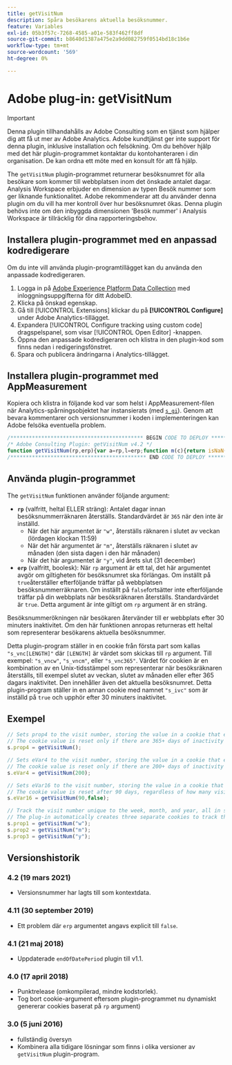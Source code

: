 ```yaml
---
title: getVisitNum
description: Spåra besökarens aktuella besöksnummer.
feature: Variables
exl-id: 05b3f57c-7268-4585-a01e-583f462ff8df
source-git-commit: b8640d1387a475e2a9dd082759f0514bd18c1b6e
workflow-type: tm+mt
source-wordcount: '569'
ht-degree: 0%

---
```


# Adobe plug-in: getVisitNum

>[!IMPORTANT]
>
>Denna plugin tillhandahålls av Adobe Consulting som en tjänst som hjälper dig att få ut mer av Adobe Analytics. Adobe kundtjänst ger inte support för denna plugin, inklusive installation och felsökning. Om du behöver hjälp med det här plugin-programmet kontaktar du kontohanteraren i din organisation. De kan ordna ett möte med en konsult för att få hjälp.

The `getVisitNum` plugin-programmet returnerar besöksnumret för alla besökare som kommer till webbplatsen inom det önskade antalet dagar. Analysis Workspace erbjuder en dimension av typen Besök nummer som ger liknande funktionalitet. Adobe rekommenderar att du använder denna plugin om du vill ha mer kontroll över hur besöksnumret ökas. Denna plugin behövs inte om den inbyggda dimensionen &#39;Besök nummer&#39; i Analysis Workspace är tillräcklig för dina rapporteringsbehov.

<!--## Install the plug-in using the Web SDK or the Adobe Analytics extension

Adobe offers an extension that allows you to use most commonly-used plug-ins.

1. Log in to [Adobe Experience Platform Data Collection](https://experience.adobe.com/data-collection) using your AdobeID credentials.
1. Click the desired tag property.
1. Go to the [!UICONTROL Extensions] tab, then click on the [!UICONTROL Catalog] button
1. Install and publish the [!UICONTROL Common Analytics Plugins] extension
1. If you haven't already, create a rule labeled "Initialize Plug-ins" with the following configuration:
    * Condition: None
    * Event: Core – Library Loaded (Page Top)
1. Add an action to the above rule with the following configuration:
    * Extension: Common Analytics Plugins
    * Action Type: Initialize getVisitNum
1. Save and publish the changes to the rule.-->

## Installera plugin-programmet med en anpassad kodredigerare

Om du inte vill använda plugin-programtillägget kan du använda den anpassade kodredigeraren.

1. Logga in på [Adobe Experience Platform Data Collection](https://experience.adobe.com/data-collection) med inloggningsuppgifterna för ditt AdobeID.
1. Klicka på önskad egenskap.
1. Gå till [!UICONTROL Extensions] klickar du på **[!UICONTROL Configure]** under Adobe Analytics-tillägget.
1. Expandera [!UICONTROL Configure tracking using custom code] dragspelspanel, som visar [!UICONTROL Open Editor] -knappen.
1. Öppna den anpassade kodredigeraren och klistra in den plugin-kod som finns nedan i redigeringsfönstret.
1. Spara och publicera ändringarna i Analytics-tillägget.

## Installera plugin-programmet med AppMeasurement

Kopiera och klistra in följande kod var som helst i AppMeasurement-filen när Analytics-spårningsobjektet har instansierats (med [`s_gi`](../functions/s-gi.md)). Genom att bevara kommentarer och versionsnummer i koden i implementeringen kan Adobe felsöka eventuella problem.

```js
/******************************************* BEGIN CODE TO DEPLOY *******************************************/
/* Adobe Consulting Plugin: getVisitNum v4.2 */
function getVisitNum(rp,erp){var a=rp,l=erp;function m(c){return isNaN(c)?!1:(parseFloat(c)|0)===parseFloat(c)}function n(c){var b=new Date,e=isNaN(c)?0:Math.floor(c);b.setHours(23);b.setMinutes(59);b.setSeconds(59);"w"===c&&(e=6-b.getDay());if("m"===c){e=b.getMonth()+1;var a=b.getFullYear();e=(new Date(a?a:1970,e?e:1,0)).getDate()-b.getDate()}b.setDate(b.getDate()+e);"y"===c&&(b.setMonth(11),b.setDate(31));return b}if("-v"===a)return{plugin:"getVisitNum",version:"4.2"};var f=function(){if("undefined"!==typeof window.s_c_il)for(var c=0,b;c<window.s_c_il.length;c++)if(b=window.s_c_il[c],b._c&&"s_c"===b._c)return b}();"undefined"!==typeof f&&(f.contextData.getVisitNum="4.2");window.cookieWrite=window.cookieWrite||function(c,b,e){if("string"===typeof c){var a=window.location.hostname,d=window.location.hostname.split(".").length-1;if(a&&!/^[0-9.]+$/.test(a)){d=2<d?d:2;var h=a.lastIndexOf(".");if(0<=h){for(;0<=h&&1<d;)h=a.lastIndexOf(".",h-1),d--;h=0<h?a.substring(h):a}}g=h;b="undefined"!==typeof b?""+b:"";if(e||""===b)if(""===b&&(e=-60),"number"===typeof e){var f=new Date;f.setTime(f.getTime()+6E4*e)}else f=e;return c&&(document.cookie=encodeURIComponent(c)+"="+encodeURIComponent(b)+"; path=/;"+(e?" expires="+f.toUTCString()+";":"")+(g?" domain="+g+";":""),"undefined"!==typeof window.cookieRead)?window.cookieRead(c)===b:!1}};window.cookieRead=window.cookieRead||function(c){if("string"===typeof c)c=encodeURIComponent(c);else return"";var b=" "+document.cookie,a=b.indexOf(" "+c+"="),d=0>a?a:b.indexOf(";",a);return(c=0>a?"":decodeURIComponent(b.substring(a+2+c.length,0>d?b.length:d)))?c:""};a=a?a:365;l="undefined"!==typeof l?!!l:m(a)?!0:!1;var p=(new Date).getTime();f=n(a);if(window.cookieRead("s_vnc"+a))var d=window.cookieRead("s_vnc"+a).split("&vn="),k=d[1];if(window.cookieRead("s_ivc"))return k?(window.cookieWrite("s_ivc",!0,30),k):"unknown visit number";if("undefined"!==typeof k)return k++,d=l&&m(a)?p+864E5*a:d[0],f.setTime(d),window.cookieWrite("s_vnc"+a,d+"&vn="+k,f),window.cookieWrite("s_ivc",!0,30),k;d=m(a)?p+864E5*a:n(a).getTime();window.cookieWrite("s_vnc"+a,d+"&vn=1",f);window.cookieWrite("s_ivc",!0,30);return"1"};
/******************************************** END CODE TO DEPLOY ********************************************/
```

## Använda plugin-programmet

The `getVisitNum` funktionen använder följande argument:

* **`rp`** (valfritt, heltal ELLER sträng): Antalet dagar innan besöksnummerräknaren återställs.  Standardvärdet är `365` när den inte är inställd.
   * När det här argumentet är `"w"`, återställs räknaren i slutet av veckan (lördagen klockan 11:59)
   * När det här argumentet är `"m"`, återställs räknaren i slutet av månaden (den sista dagen i den här månaden)
   * När det här argumentet är `"y"`, vid årets slut (31 december)
* **`erp`** (valfritt, boolesk): När `rp` argument är ett tal, det här argumentet avgör om giltigheten för besöksnumret ska förlängas. Om inställt på `true`återställer efterföljande träffar på webbplatsen besöksnummerräknaren. Om inställt på `false`fortsätter inte efterföljande träffar på din webbplats när besöksräknaren återställs. Standardvärdet är `true`. Detta argument är inte giltigt om `rp` argument är en sträng.

Besöksnummerökningen när besökaren återvänder till er webbplats efter 30 minuters inaktivitet. Om den här funktionen anropas returneras ett heltal som representerar besökarens aktuella besöksnummer.

Detta plugin-program ställer in en cookie från första part som kallas `"s_vnc[LENGTH]"` där `[LENGTH]` är värdet som skickas till `rp` argument. Till exempel: `"s_vncw"`, `"s_vncm"`, eller `"s_vnc365"`. Värdet för cookien är en kombination av en Unix-tidsstämpel som representerar när besöksräknaren återställs, till exempel slutet av veckan, slutet av månaden eller efter 365 dagars inaktivitet. Den innehåller även det aktuella besöksnumret. Detta plugin-program ställer in en annan cookie med namnet `"s_ivc"` som är inställd på `true` och upphör efter 30 minuters inaktivitet.

## Exempel

```js
// Sets prop4 to the visit number, storing the value in a cookie that expires in 365 days
// The cookie value is reset only if there are 365+ days of inactivity or the visitor clears their cookies.
s.prop4 = getVisitNum();

// Sets eVar4 to the visit number, storing the value in a cookie that expires in 200 days
// The cookie value is reset only if there are 200+ days of inactivity or the visitor clears their cookies.
s.eVar4 = getVisitNum(200);

// Sets eVar16 to the visit number, storing the value in a cookie that expires in 90 days.
// The cookie value is reset after 90 days, regardless of how many visits that happen in those 90 days.
s.eVar16 = getVisitNum(90,false);

// Track the visit number unique to the week, month, and year, all in separate variables
// The plug-in automatically creates three separate cookies to track these values
s.prop1 = getVisitNum("w");
s.prop2 = getVisitNum("m");
s.prop3 = getVisitNum("y");
```

## Versionshistorik

### 4.2 (19 mars 2021)

* Versionsnummer har lagts till som kontextdata.

### 4.11 (30 september 2019)

* Ett problem där `erp` argumentet angavs explicit till `false`.

### 4.1 (21 maj 2018)

* Uppdaterade `endOfDatePeriod` plugin till v1.1.

### 4.0 (17 april 2018)

* Punktrelease (omkompilerad, mindre kodstorlek).
* Tog bort cookie-argument eftersom plugin-programmet nu dynamiskt genererar cookies baserat på `rp` argument)

### 3.0 (5 juni 2016)

* fullständig översyn
* Kombinera alla tidigare lösningar som finns i olika versioner av `getVisitNum` plugin-program.
